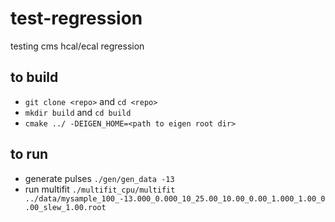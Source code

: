 # test-regression
testing cms hcal/ecal regression 

## to build
- `git clone <repo>` and `cd <repo>`
- `mkdir build` and `cd build`
- `cmake ../ -DEIGEN_HOME=<path to eigen root dir>`

## to run
- generate pulses `./gen/gen_data -13`
- run multifit `./multifit_cpu/multifit ../data/mysample_100_-13.000_0.000_10_25.00_10.00_0.00_1.000_1.00_0.00_slew_1.00.root `
